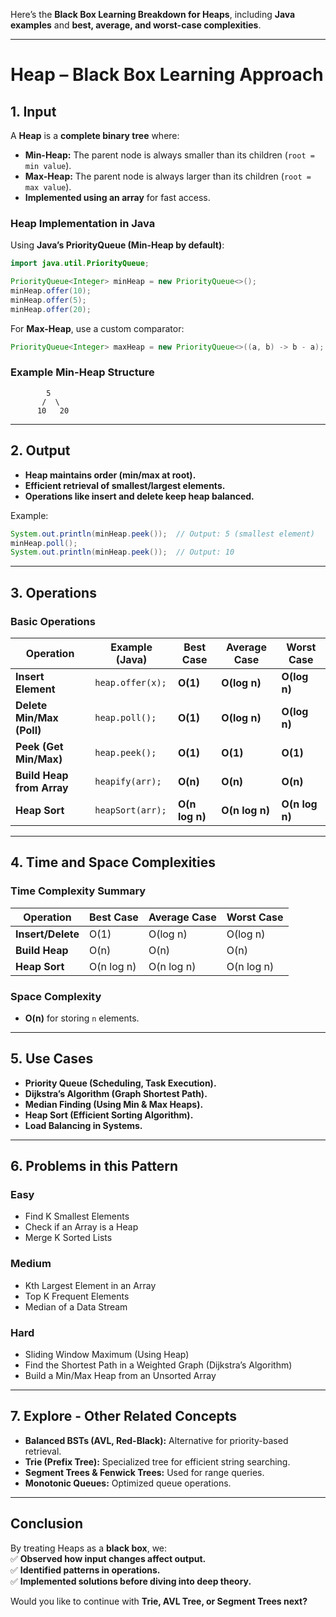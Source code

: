 Here’s the **Black Box Learning Breakdown for Heaps**, including **Java examples** and **best, average, and worst-case complexities**.

---

# **Heap – Black Box Learning Approach**

## **1. Input**

A **Heap** is a **complete binary tree** where:

- **Min-Heap:** The parent node is always smaller than its children (`root = min value`).
- **Max-Heap:** The parent node is always larger than its children (`root = max value`).
- **Implemented using an array** for fast access.

### **Heap Implementation in Java**

Using **Java’s PriorityQueue (Min-Heap by default)**:

```java
import java.util.PriorityQueue;

PriorityQueue<Integer> minHeap = new PriorityQueue<>();
minHeap.offer(10);
minHeap.offer(5);
minHeap.offer(20);
```

For **Max-Heap**, use a custom comparator:

```java
PriorityQueue<Integer> maxHeap = new PriorityQueue<>((a, b) -> b - a);
```

### **Example Min-Heap Structure**

```
        5
       /  \
      10   20
```

---

## **2. Output**

- **Heap maintains order (min/max at root).**
- **Efficient retrieval of smallest/largest elements.**
- **Operations like insert and delete keep heap balanced.**

Example:

```java
System.out.println(minHeap.peek());  // Output: 5 (smallest element)
minHeap.poll();
System.out.println(minHeap.peek());  // Output: 10
```

---

## **3. Operations**

### **Basic Operations**

|Operation|Example (Java)|Best Case|Average Case|Worst Case|
|---|---|---|---|---|
|**Insert Element**|`heap.offer(x);`|**O(1)**|**O(log n)**|**O(log n)**|
|**Delete Min/Max (Poll)**|`heap.poll();`|**O(1)**|**O(log n)**|**O(log n)**|
|**Peek (Get Min/Max)**|`heap.peek();`|**O(1)**|**O(1)**|**O(1)**|
|**Build Heap from Array**|`heapify(arr);`|**O(n)**|**O(n)**|**O(n)**|
|**Heap Sort**|`heapSort(arr);`|**O(n log n)**|**O(n log n)**|**O(n log n)**|

---

## **4. Time and Space Complexities**

### **Time Complexity Summary**

|Operation|Best Case|Average Case|Worst Case|
|---|---|---|---|
|**Insert/Delete**|O(1)|O(log n)|O(log n)|
|**Build Heap**|O(n)|O(n)|O(n)|
|**Heap Sort**|O(n log n)|O(n log n)|O(n log n)|

### **Space Complexity**

- **O(n)** for storing `n` elements.

---

## **5. Use Cases**

- **Priority Queue (Scheduling, Task Execution).**
- **Dijkstra’s Algorithm (Graph Shortest Path).**
- **Median Finding (Using Min & Max Heaps).**
- **Heap Sort (Efficient Sorting Algorithm).**
- **Load Balancing in Systems.**

---

## **6. Problems in this Pattern**

### **Easy**

- Find K Smallest Elements
- Check if an Array is a Heap
- Merge K Sorted Lists

### **Medium**

- Kth Largest Element in an Array
- Top K Frequent Elements
- Median of a Data Stream

### **Hard**

- Sliding Window Maximum (Using Heap)
- Find the Shortest Path in a Weighted Graph (Dijkstra’s Algorithm)
- Build a Min/Max Heap from an Unsorted Array

---

## **7. Explore - Other Related Concepts**

- **Balanced BSTs (AVL, Red-Black):** Alternative for priority-based retrieval.
- **Trie (Prefix Tree):** Specialized tree for efficient string searching.
- **Segment Trees & Fenwick Trees:** Used for range queries.
- **Monotonic Queues:** Optimized queue operations.

---

## **Conclusion**

By treating Heaps as a **black box**, we:  
✅ **Observed how input changes affect output.**  
✅ **Identified patterns in operations.**  
✅ **Implemented solutions before diving into deep theory.**

Would you like to continue with **Trie, AVL Tree, or Segment Trees next?**
